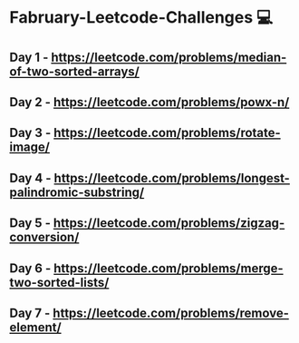 # Fabruary-Leetcode-Challenges 💻

## Day 1 - https://leetcode.com/problems/median-of-two-sorted-arrays/

## Day 2 - https://leetcode.com/problems/powx-n/

## Day 3 - https://leetcode.com/problems/rotate-image/

## Day 4 - https://leetcode.com/problems/longest-palindromic-substring/

## Day 5 - https://leetcode.com/problems/zigzag-conversion/

## Day 6 - https://leetcode.com/problems/merge-two-sorted-lists/

## Day 7 - https://leetcode.com/problems/remove-element/
